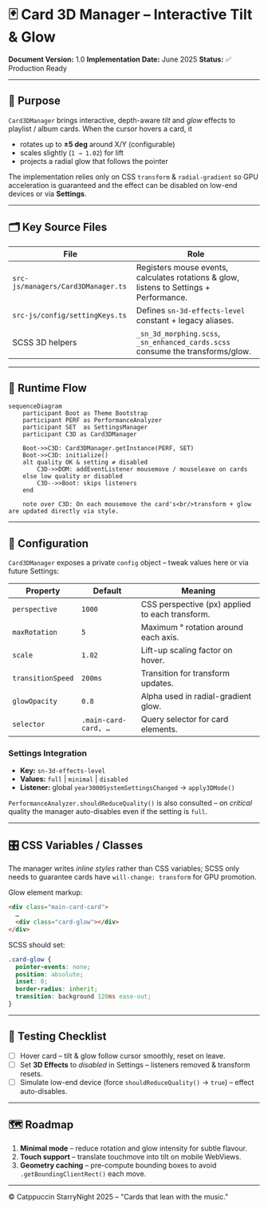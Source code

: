# 🃏 Card 3D Manager – Interactive Tilt & Glow

**Document Version:** 1.0
**Implementation Date:** June 2025
**Status:** ✅ Production Ready

---

## 🚀 Purpose

`Card3DManager` brings interactive, depth-aware _tilt_ and _glow_ effects to playlist / album cards. When the cursor hovers a card, it

- rotates up to **±5 deg** around X/Y (configurable)
- scales slightly (`1 → 1.02`) for lift
- projects a radial glow that follows the pointer

The implementation relies only on CSS `transform` & `radial-gradient` so GPU acceleration is guaranteed and the effect can be disabled on low-end devices or via **Settings**.

---

## 🗂️ Key Source Files

| File                               | Role                                                                                    |
| ---------------------------------- | --------------------------------------------------------------------------------------- |
| `src-js/managers/Card3DManager.ts` | Registers mouse events, calculates rotations & glow, listens to Settings + Performance. |
| `src-js/config/settingKeys.ts`     | Defines `sn-3d-effects-level` constant + legacy aliases.                                |
| SCSS 3D helpers                    | `_sn_3d_morphing.scss`, `_sn_enhanced_cards.scss` consume the transforms/glow.          |

---

## 🔄 Runtime Flow

```mermaid
sequenceDiagram
    participant Boot as Theme Bootstrap
    participant PERF as PerformanceAnalyzer
    participant SET  as SettingsManager
    participant C3D as Card3DManager

    Boot->>C3D: Card3DManager.getInstance(PERF, SET)
    Boot->>C3D: initialize()
    alt quality OK & setting ≠ disabled
        C3D->>DOM: addEventListener mousemove / mouseleave on cards
    else low quality or disabled
        C3D-->>Boot: skips listeners
    end

    note over C3D: On each mousemove the card's<br/>transform + glow are updated directly via style.
```

---

## 📐 Configuration

`Card3DManager` exposes a private `config` object – tweak values here or via future Settings:

| Property          | Default              | Meaning                                         |
| ----------------- | -------------------- | ----------------------------------------------- |
| `perspective`     | `1000`               | CSS perspective (px) applied to each transform. |
| `maxRotation`     | `5`                  | Maximum ° rotation around each axis.            |
| `scale`           | `1.02`               | Lift-up scaling factor on hover.                |
| `transitionSpeed` | `200ms`              | Transition for transform updates.               |
| `glowOpacity`     | `0.8`                | Alpha used in radial-gradient glow.             |
| `selector`        | `.main-card-card, …` | Query selector for card elements.               |

### Settings Integration

- **Key:** `sn-3d-effects-level`
- **Values:** `full` | `minimal` | `disabled`
- **Listener:** global `year3000SystemSettingsChanged` → `apply3DMode()`

`PerformanceAnalyzer.shouldReduceQuality()` is also consulted – on _critical_ quality the manager auto-disables even if the setting is `full`.

---

## 🎛️ CSS Variables / Classes

The manager writes _inline styles_ rather than CSS variables; SCSS only needs to guarantee cards have `will-change: transform` for GPU promotion.

Glow element markup:

```html
<div class="main-card-card">
  …
  <div class="card-glow"></div>
</div>
```

SCSS should set:

```scss
.card-glow {
  pointer-events: none;
  position: absolute;
  inset: 0;
  border-radius: inherit;
  transition: background 120ms ease-out;
}
```

---

## 🧪 Testing Checklist

- [ ] Hover card – tilt & glow follow cursor smoothly, reset on leave.
- [ ] Set **3D Effects** to _disabled_ in Settings – listeners removed & transform resets.
- [ ] Simulate low-end device (force `shouldReduceQuality()` → `true`) – effect auto-disables.

---

## 🗺️ Roadmap

1. **Minimal mode** – reduce rotation and glow intensity for subtle flavour.
2. **Touch support** – translate touchmove into tilt on mobile WebViews.
3. **Geometry caching** – pre-compute bounding boxes to avoid `.getBoundingClientRect()` each move.

---

© Catppuccin StarryNight 2025 – "Cards that lean with the music."
